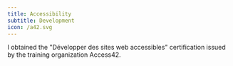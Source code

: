 ```yaml
---
title: Accessibility
subtitle: Development
icon: /a42.svg
---
```


I obtained the "Développer des sites web accessibles" certification issued by the training organization Access42.
